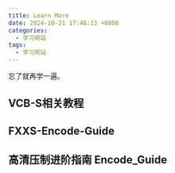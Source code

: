 ```yaml
---
title: Learn More
date: 2024-10-21 17:48:13 +0800
categories:
  - 学习网站
tags:
  - 学习网站
---
```


忘了就再学一遍。

## VCB-S相关教程

## FXXS-Encode-Guide

## 高清压制进阶指南 Encode_Guide